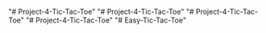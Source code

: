 "# Project-4-Tic-Tac-Toe" 
"# Project-4-Tic-Tac-Toe" 
"# Project-4-Tic-Tac-Toe" 
"# Project-4-Tic-Tac-Toe" 
"# Easy-Tic-Tac-Toe" 
